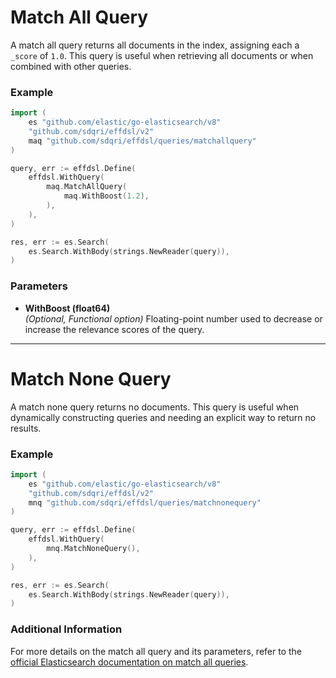 # Match All Query

A match all query returns all documents in the index, assigning each a `_score` of `1.0`. This query is useful when retrieving all documents or when combined with other queries.

### Example

```go
import (
	es "github.com/elastic/go-elasticsearch/v8"
	"github.com/sdqri/effdsl/v2"
	maq "github.com/sdqri/effdsl/queries/matchallquery"
)

query, err := effdsl.Define(
    effdsl.WithQuery(
        maq.MatchAllQuery(
            maq.WithBoost(1.2),
        ),
    ),
)

res, err := es.Search(
    es.Search.WithBody(strings.NewReader(query)),
)

```

### Parameters

*   **WithBoost (float64)**  
    _(Optional, Functional option)_ Floating-point number used to decrease or increase the relevance scores of the query.

---

# Match None Query

A match none query returns no documents. This query is useful when dynamically constructing queries and needing an explicit way to return no results.

### Example

```go
import (
	es "github.com/elastic/go-elasticsearch/v8"
	"github.com/sdqri/effdsl/v2"
	mnq "github.com/sdqri/effdsl/queries/matchnonequery"
)

query, err := effdsl.Define(
    effdsl.WithQuery(
        mnq.MatchNoneQuery(),
    ),
)

res, err := es.Search(
    es.Search.WithBody(strings.NewReader(query)),
)
```

### Additional Information

For more details on the match all query and its parameters, refer to the [official Elasticsearch documentation on match all queries](https://www.elastic.co/guide/en/elasticsearch/reference/current/query-dsl-match-all-query.html).


